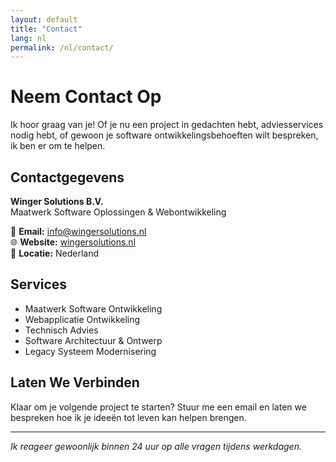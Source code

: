 ```yaml
---
layout: default
title: "Contact"
lang: nl
permalink: /nl/contact/
---
```


# Neem Contact Op

Ik hoor graag van je! Of je nu een project in gedachten hebt, adviesservices nodig hebt, of gewoon je software ontwikkelingsbehoeften wilt bespreken, ik ben er om te helpen.

## Contactgegevens

**Winger Solutions B.V.**  
Maatwerk Software Oplossingen & Webontwikkeling

📧 **Email:** [info@wingersolutions.nl](mailto:info@wingersolutions.nl)  
🌐 **Website:** [wingersolutions.nl](https://wingersolutions.nl)  
📍 **Locatie:** Nederland

## Services

- Maatwerk Software Ontwikkeling
- Webapplicatie Ontwikkeling
- Technisch Advies
- Software Architectuur & Ontwerp
- Legacy Systeem Modernisering

## Laten We Verbinden

Klaar om je volgende project te starten? Stuur me een email en laten we bespreken hoe ik je ideeën tot leven kan helpen brengen.

---

*Ik reageer gewoonlijk binnen 24 uur op alle vragen tijdens werkdagen.*
